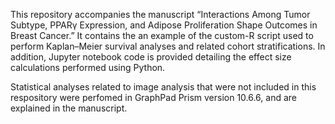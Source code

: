 This repository accompanies the manuscript “Interactions Among Tumor Subtype, PPARγ Expression, and Adipose Proliferation Shape Outcomes in Breast Cancer.” It contains the an example of the custom-R script used to perform Kaplan–Meier survival analyses and related cohort stratifications. In addition, Jupyter notebook code is provided detailing the effect size calculations performed using Python.

Statistical analyses related to image analysis that were not included in this respository were perfomed in GraphPad Prism version 10.6.6, and are explained in the manuscript.
